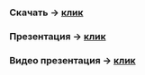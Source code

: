 ### Скачать **-> [клик](https://2pe4ka2.github.io/BMI-Master/page/)**
### Презентация **-> [клик](https://docs.google.com/presentation/d/1GwPi0kAuWC_dGirD84sk6cn0uVzi1h3qi_x03vYpjZo/edit?usp=sharing)**
### Видео презентация **-> [клик](https://youtu.be/3paPnueSl0U)**

